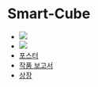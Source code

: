 # Smart-Cube
- <a href="https://youtu.be/aaSwo6hsAOw"><img src="https://img.shields.io/badge/발표영상-FFFFFF?style=flat-square&logo=YouTube&logoColor=white&link=https://youtu.be/aaSwo6hsAOw"/></a>
- <a href="https://youtu.be/68f6nlIR7AI"><img src="https://img.shields.io/badge/시연영상-FFFFFF?style=flat-square&logo=YouTube&logoColor=red&link=https://youtu.be/68f6nlIR7AI"/></a>
- [포스터](https://github.com/EuiSeonLEE/Smart-Cube/blob/023d9fe93757e26d146200c3eb431c80f5fb7b93/%5BSEP%5D%EC%A0%9C%EC%B6%9C%EC%9A%A9_%ED%8F%AC%EC%8A%A4%ED%84%B0.pdf)
- [작품 보고서](https://github.com/EuiSeonLEE/Smart-Cube/raw/main/%EC%A1%B8%EC%97%85%EC%9E%91%ED%92%88%20%ED%94%84%EB%A1%9C%EC%A0%9D%ED%8A%B8%20%EC%B5%9C%EC%A2%85%EB%B3%B4%EA%B3%A0%EC%84%9C.hwp)
- [상장](https://github.com/EuiSeonLEE/Smart-Cube/blob/023d9fe93757e26d146200c3eb431c80f5fb7b93/%5B%EC%9D%80%EC%83%81%5D%EC%BA%A1%EC%8A%A4%ED%86%A4%EB%94%94%EC%9E%90%EC%9D%B8_%EC%A0%84%EC%9E%90.PDF)
